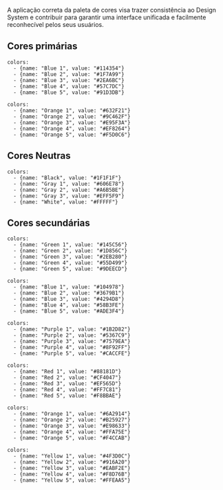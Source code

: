 A aplicação correta da paleta de cores visa trazer consistência ao Design System e contribuir para garantir uma interface unificada e facilmente reconhecível pelos seus usuários.

## Cores primárias

```color-palette|span-3
colors:
  - {name: "Blue 1", value: "#114354"}
  - {name: "Blue 2", value: "#1F7A99"}
  - {name: "Blue 3", value: "#2EA6BC"}
  - {name: "Blue 4", value: "#57C7DC"}
  - {name: "Blue 5", value: "#91D3DB"}
```

```color-palette|span-3
colors:
  - {name: "Orange 1", value: "#632F21"}
  - {name: "Orange 2", value: "#9C462F"}
  - {name: "Orange 3", value: "#E95F3A"}
  - {name: "Orange 4", value: "#EF8264"}
  - {name: "Orange 5", value: "#F5D0C6"}
```

## Cores Neutras

```color-palette
colors:
  - {name: "Black", value: "#1F1F1F"}
  - {name: "Gray 1", value: "#606E78"}
  - {name: "Gray 2", value: "#A6B5BE"}
  - {name: "Gray 3", value: "#EFF5F9"}
  - {name: "White", value: "#FFFFF"}
```

## Cores secundárias

```color-palette|horizontal
colors:
  - {name: "Green 1", value: "#145C56"}
  - {name: "Green 2", value: "#1D856C"}
  - {name: "Green 3", value: "#2EB280"}
  - {name: "Green 4", value: "#55D499"}
  - {name: "Green 5", value: "#9DEECD"}
```

```color-palette|horizontal
colors:
  - {name: "Blue 1", value: "#104978"}
  - {name: "Blue 2", value: "#3679B1"}
  - {name: "Blue 3", value: "#4294D8"}
  - {name: "Blue 4", value: "#58B3FE"}
  - {name: "Blue 5", value: "#ADE3F4"}
```

```color-palette|horizontal
colors:
  - {name: "Purple 1", value: "#1B2D82"}
  - {name: "Purple 2", value: "#5367C9"}
  - {name: "Purple 3", value: "#7579EA"}
  - {name: "Purple 4", value: "#8F92FF"}
  - {name: "Purple 5", value: "#CACCFE"}
```

```color-palette|horizontal
colors:
  - {name: "Red 1", value: "#88181D"}
  - {name: "Red 2", value: "#CF4047"}
  - {name: "Red 3", value: "#EF565D"}
  - {name: "Red 4", value: "#FF7C81"}
  - {name: "Red 5", value: "#F8BBAE"}
```

```color-palette|horizontal
colors:
  - {name: "Orange 1", value: "#6A2914"}
  - {name: "Orange 2", value: "#B25927"}
  - {name: "Orange 3", value: "#E98633"}
  - {name: "Orange 4", value: "#FFA75E"}
  - {name: "Orange 5", value: "#F4CCAB"}
```

```color-palette|horizontal
colors:
  - {name: "Yellow 1", value: "#4F3D0C"}
  - {name: "Yellow 2", value: "#916A20"}
  - {name: "Yellow 3", value: "#EABF2E"}
  - {name: "Yellow 4", value: "#F8D76B"}
  - {name: "Yellow 5", value: "#FFEAA5"}
```
